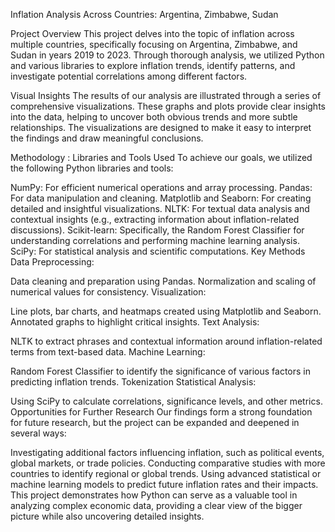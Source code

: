 Inflation Analysis Across Countries: Argentina, Zimbabwe, Sudan

Project Overview
This project delves into the topic of inflation across multiple countries, specifically focusing on Argentina, Zimbabwe, and Sudan in years 2019 to 2023. Through thorough analysis, 
we utilized Python and various libraries to explore inflation trends, identify patterns, and investigate potential correlations among different factors.

Visual Insights
The results of our analysis are illustrated through a series of comprehensive visualizations. These graphs and plots provide clear insights into the data, 
helping to uncover both obvious trends and more subtle relationships. The visualizations are designed to make it easy to interpret the findings and draw meaningful conclusions.

Methodology :
Libraries and Tools Used
To achieve our goals, we utilized the following Python libraries and tools:

NumPy: For efficient numerical operations and array processing.
Pandas: For data manipulation and cleaning.
Matplotlib and Seaborn: For creating detailed and insightful visualizations.
NLTK: For textual data analysis and contextual insights (e.g., extracting information about inflation-related discussions).
Scikit-learn: Specifically, the Random Forest Classifier for understanding correlations and performing machine learning analysis.
SciPy: For statistical analysis and scientific computations.
Key Methods
Data Preprocessing:

Data cleaning and preparation using Pandas.
Normalization and scaling of numerical values for consistency.
Visualization:

Line plots, bar charts, and heatmaps created using Matplotlib and Seaborn.
Annotated graphs to highlight critical insights.
Text Analysis:

NLTK to extract phrases and contextual information around inflation-related terms from text-based data.
Machine Learning:

Random Forest Classifier to identify the significance of various factors in predicting inflation trends. Tokenization
Statistical Analysis:

Using SciPy to calculate correlations, significance levels, and other metrics.
Opportunities for Further Research
Our findings form a strong foundation for future research, but the project can be expanded and deepened in several ways:

Investigating additional factors influencing inflation, such as political events, global markets, or trade policies.
Conducting comparative studies with more countries to identify regional or global trends.
Using advanced statistical or machine learning models to predict future inflation rates and their impacts.
This project demonstrates how Python can serve as a valuable tool in analyzing complex economic data, providing a clear view of the bigger picture while also uncovering detailed insights.
